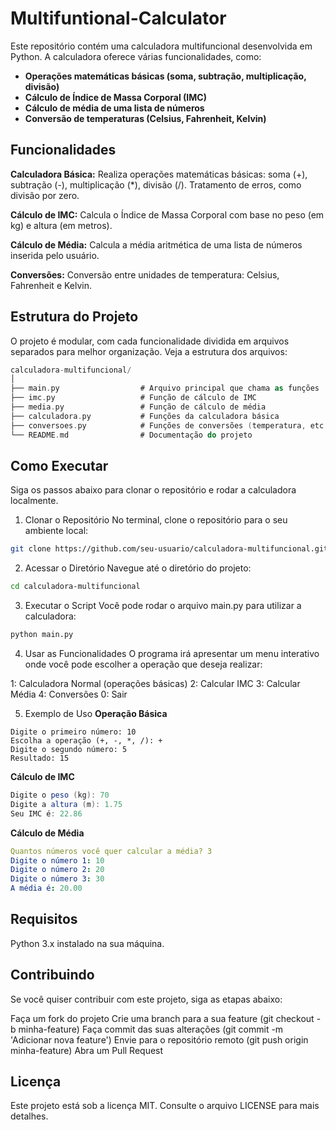 # Multifuntional-Calculator
Este repositório contém uma calculadora multifuncional desenvolvida em Python. A calculadora oferece várias funcionalidades, como:

- **Operações matemáticas básicas (soma, subtração, multiplicação, divisão)**
- **Cálculo de Índice de Massa Corporal (IMC)**
- **Cálculo de média de uma lista de números**
- **Conversão de temperaturas (Celsius, Fahrenheit, Kelvin)**

## Funcionalidades

**Calculadora Básica:**
Realiza operações matemáticas básicas: soma (+), subtração (-), multiplicação (*), divisão (/).
Tratamento de erros, como divisão por zero.

**Cálculo de IMC:**
Calcula o Índice de Massa Corporal com base no peso (em kg) e altura (em metros).

**Cálculo de Média:**
Calcula a média aritmética de uma lista de números inserida pelo usuário.

**Conversões:**
Conversão entre unidades de temperatura: Celsius, Fahrenheit e Kelvin.

## Estrutura do Projeto
O projeto é modular, com cada funcionalidade dividida em arquivos separados para melhor organização.
Veja a estrutura dos arquivos:

```kotlin
calculadora-multifuncional/
│
├── main.py                  # Arquivo principal que chama as funções
├── imc.py                   # Função de cálculo de IMC
├── media.py                 # Função de cálculo de média
├── calculadora.py           # Funções da calculadora básica
├── conversoes.py            # Funções de conversões (temperatura, etc.)
└── README.md                # Documentação do projeto
```

## Como Executar
Siga os passos abaixo para clonar o repositório e rodar a calculadora localmente.

1. Clonar o Repositório
No terminal, clone o repositório para o seu ambiente local:

```bash
git clone https://github.com/seu-usuario/calculadora-multifuncional.git
```

2. Acessar o Diretório
Navegue até o diretório do projeto:

```bash
cd calculadora-multifuncional
```

3. Executar o Script
Você pode rodar o arquivo main.py para utilizar a calculadora:

```bash
python main.py
```

4. Usar as Funcionalidades
O programa irá apresentar um menu interativo onde você pode escolher a operação que deseja realizar:

1: Calculadora Normal (operações básicas)
2: Calcular IMC
3: Calcular Média
4: Conversões
0: Sair

5. Exemplo de Uso
**Operação Básica**
```less
Digite o primeiro número: 10
Escolha a operação (+, -, *, /): +
Digite o segundo número: 5
Resultado: 15
```

**Cálculo de IMC**
```java
Digite o peso (kg): 70
Digite a altura (m): 1.75
Seu IMC é: 22.86
```

**Cálculo de Média**
```yaml
Quantos números você quer calcular a média? 3
Digite o número 1: 10
Digite o número 2: 20
Digite o número 3: 30
A média é: 20.00
```

## Requisitos
Python 3.x instalado na sua máquina.

## Contribuindo
Se você quiser contribuir com este projeto, siga as etapas abaixo:

Faça um fork do projeto
Crie uma branch para a sua feature (git checkout -b minha-feature)
Faça commit das suas alterações (git commit -m 'Adicionar nova feature')
Envie para o repositório remoto (git push origin minha-feature)
Abra um Pull Request

## Licença
Este projeto está sob a licença MIT. Consulte o arquivo LICENSE para mais detalhes.
